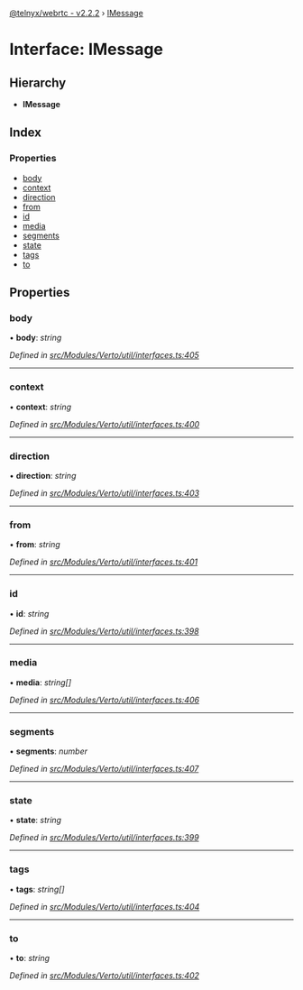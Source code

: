 [@telnyx/webrtc - v2.2.2](../README.md) › [IMessage](imessage.md)

# Interface: IMessage

## Hierarchy

* **IMessage**

## Index

### Properties

* [body](imessage.md#body)
* [context](imessage.md#context)
* [direction](imessage.md#direction)
* [from](imessage.md#from)
* [id](imessage.md#id)
* [media](imessage.md#media)
* [segments](imessage.md#segments)
* [state](imessage.md#state)
* [tags](imessage.md#tags)
* [to](imessage.md#to)

## Properties

###  body

• **body**: *string*

*Defined in [src/Modules/Verto/util/interfaces.ts:405](https://github.com/team-telnyx/webrtc/blob/main/packages/js/src/Modules/Verto/util/interfaces.ts#L405)*

___

###  context

• **context**: *string*

*Defined in [src/Modules/Verto/util/interfaces.ts:400](https://github.com/team-telnyx/webrtc/blob/main/packages/js/src/Modules/Verto/util/interfaces.ts#L400)*

___

###  direction

• **direction**: *string*

*Defined in [src/Modules/Verto/util/interfaces.ts:403](https://github.com/team-telnyx/webrtc/blob/main/packages/js/src/Modules/Verto/util/interfaces.ts#L403)*

___

###  from

• **from**: *string*

*Defined in [src/Modules/Verto/util/interfaces.ts:401](https://github.com/team-telnyx/webrtc/blob/main/packages/js/src/Modules/Verto/util/interfaces.ts#L401)*

___

###  id

• **id**: *string*

*Defined in [src/Modules/Verto/util/interfaces.ts:398](https://github.com/team-telnyx/webrtc/blob/main/packages/js/src/Modules/Verto/util/interfaces.ts#L398)*

___

###  media

• **media**: *string[]*

*Defined in [src/Modules/Verto/util/interfaces.ts:406](https://github.com/team-telnyx/webrtc/blob/main/packages/js/src/Modules/Verto/util/interfaces.ts#L406)*

___

###  segments

• **segments**: *number*

*Defined in [src/Modules/Verto/util/interfaces.ts:407](https://github.com/team-telnyx/webrtc/blob/main/packages/js/src/Modules/Verto/util/interfaces.ts#L407)*

___

###  state

• **state**: *string*

*Defined in [src/Modules/Verto/util/interfaces.ts:399](https://github.com/team-telnyx/webrtc/blob/main/packages/js/src/Modules/Verto/util/interfaces.ts#L399)*

___

###  tags

• **tags**: *string[]*

*Defined in [src/Modules/Verto/util/interfaces.ts:404](https://github.com/team-telnyx/webrtc/blob/main/packages/js/src/Modules/Verto/util/interfaces.ts#L404)*

___

###  to

• **to**: *string*

*Defined in [src/Modules/Verto/util/interfaces.ts:402](https://github.com/team-telnyx/webrtc/blob/main/packages/js/src/Modules/Verto/util/interfaces.ts#L402)*
